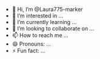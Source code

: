 - 👋 Hi, I’m @Laura775-marker
- 👀 I’m interested in ...
- 🌱 I’m currently learning ...
- 💞️ I’m looking to collaborate on ...
- 📫 How to reach me ...
- 😄 Pronouns: ...
- ⚡ Fun fact: ...

<!---
Laura775-marker/Laura775-marker is a ✨ special ✨ repository because its `README.md` (this file) appears on your GitHub profile.
You can click the Preview link to take a look at your changes.
--->
